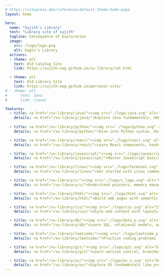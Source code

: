 ```yaml
---
# https://vitepress.dev/reference/default-theme-home-page
layout: home

hero:
  name: "Sujith's Library"
  text: "Library site of sujith"
  tagline: Consequence of Exploration
  image:
    src: /logo/logo.png
    alt: Eagle's Library
  actions:
  - theme: alt
    text: Old Catalog Site 
    link: https://sujith-eag.github.io/vu-library/cat.html

  - theme: alt
    text: Old Library Site
    link: https://sujith-eag.github.io/personal-site/
# - theme: alt
#      text: Java
#      link: /java/

features:
  - title: <a href="/vu-library/java/"><img src="./logo/java.svg" alt="Java Icon" style="width:40px;" />Java Topics</a>
    details: <a href="/vu-library/java/">Explore Java fundamentals, OOP, collections, and more.</a>
    
  - title: <a href="/vu-library/python/"><img src="./logo/python.svg" alt="Python Icon" style="width:40px;" />Python Topics</a>
    details: <a href="/vu-library/python/">Dive into Python syntax, data types, and scripting techniques.</a>

  - title: <a href="/vu-library/react/"><img src="./logo/react.svg" alt="React Icon" style="width:40px;" />React Topics</a>
    details: <a href="/vu-library/react/">Learn React components, hooks, and state management.</a>

  - title: <a href="/vu-library/javascript/"><img src="./logo/javascript.svg" alt="JavaScript Icon" style="width:40px;" />JavaScript Topics</a>
    details: <a href="/vu-library/javascript/">Master JavaScript basics, DOM, and ES6+ features.</a>

  - title: <a href="/vu-library/linux/"><img src="./logo/terminal.svg" alt="Terminal Icon" style="width:40px;" />Bash & Linux Topics</a>
    details: <a href="/vu-library/linux/">Get started with Linux commands, bash scripting, and file systems.</a>

  - title: <a href="/vu-library/c/"><img src="./logo/c_logo.svg" alt="C Icon" style="width:40px;" />C Programming</a>
    details: <a href="/vu-library/c/">Understand pointers, memory management, and low-level programming.</a>

  - title: <a href="/vu-library/html/"><img src="./logo/html.svg" alt="HTML Icon" style="width:40px;" />HTML Basics</a>
    details: <a href="/vu-library/html/">Build web pages with semantic HTML and accessible structure.</a>

  - title: <a href="/vu-library/css/"><img src="./logo/css.svg" alt="CSS Icon" style="width:40px;" />CSS Styling</a>
    details: <a href="/vu-library/css/">Style web content with layouts, colors, and responsive design.</a>

  - title: <a href="/vu-library/db/"><img src="./logo/data_p.svg" alt="Database Icon" style="width:40px;" />Databases</a>
    details: <a href="/vu-library/db/">Learn SQL, relational models, and basic database design.</a>

  - title: <a href="/vu-library/leetcode/"><img src="./logo/leetcode_p.svg" alt="LeetCode Icon" style="width:40px;" />LeetCode Practice</a>
    details: <a href="/vu-library/leetcode/">Practice coding problems for interviews and problem-solving skills.</a>

  - title: <a href="/vu-library/git/"><img src="./logo/git.svg" alt="Git Icon" style="width:40px;" />Git & GitHub</a>
    details: <a href="/vu-library/git/">Learn version control, branches, and collaboration with Git.</a>

  - title: <a href="/vu-library/os/"><img src="./logo/os_s.svg" alt="OS Icon" style="width:40px;" />Operating Systems</a>
    details: <a href="/vu-library/os/">Explore OS fundamentals like processes, memory, and scheduling.</a>
---
```


